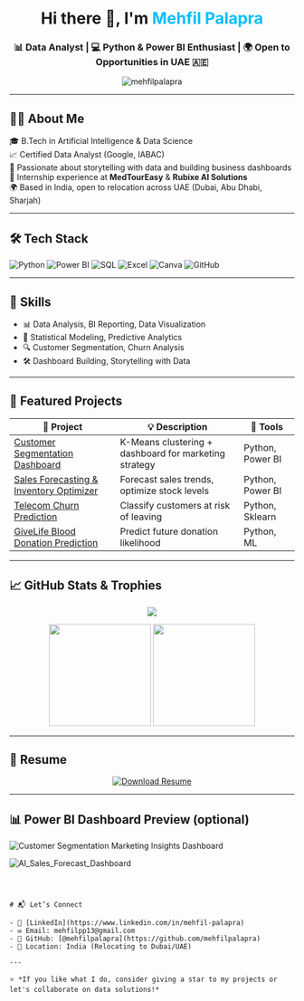 <h1 align="center">Hi there 👋, I'm <span style="color:#00BFFF;">Mehfil Palapra</span></h1>
<h3 align="center">📊 Data Analyst | 💻 Python & Power BI Enthusiast | 🌍 Open to Opportunities in UAE 🇦🇪</h3>

<p align="center">
  <img src="https://komarev.com/ghpvc/?username=mehfilpalapra&label=Profile%20views&color=0e75b6&style=flat" alt="mehfilpalapra" />
</p>

---

## 👨‍💼 About Me

🎓 B.Tech in Artificial Intelligence & Data Science  
📈 Certified Data Analyst (Google, IABAC)  
🧠 Passionate about storytelling with data and building business dashboards  
💼 Internship experience at **MedTourEasy** & **Rubixe AI Solutions**  
🌍 Based in India, open to relocation across UAE (Dubai, Abu Dhabi, Sharjah)

---

## 🛠️ Tech Stack

![Python](https://img.shields.io/badge/-Python-3776AB?style=for-the-badge&logo=python&logoColor=white)
![Power BI](https://img.shields.io/badge/-Power%20BI-F2C811?style=for-the-badge&logo=powerbi&logoColor=black)
![SQL](https://img.shields.io/badge/-SQL-4479A1?style=for-the-badge&logo=postgresql&logoColor=white)
![Excel](https://img.shields.io/badge/-Excel-217346?style=for-the-badge&logo=microsoft-excel&logoColor=white)
![Canva](https://img.shields.io/badge/-Canva-00C4CC?style=for-the-badge&logo=canva&logoColor=white)
![GitHub](https://img.shields.io/badge/-GitHub-181717?style=for-the-badge&logo=github&logoColor=white)

---

## 🧠 Skills
- 📊 Data Analysis, BI Reporting, Data Visualization  
- 🧮 Statistical Modeling, Predictive Analytics  
- 🔍 Customer Segmentation, Churn Analysis  
- 🛠 Dashboard Building, Storytelling with Data  

---

## 📁 Featured Projects

| 🌟 Project | 💡 Description | 🧰 Tools |
|-----------|----------------|----------|
| [Customer Segmentation Dashboard](https://github.com/mehfilpalapra/Customer-Segmentation-Insights-Dashboard) | K-Means clustering + dashboard for marketing strategy | Python, Power BI |
| [Sales Forecasting & Inventory Optimizer](https://github.com/mehfilpalapra/AI-Powered-Sales-Forecasting-Inventory-Optimizer) | Forecast sales trends, optimize stock levels | Python, Power BI |
| [Telecom Churn Prediction](https://github.com/mehfilpalapra/Telecom-Churn-Prediction) | Classify customers at risk of leaving | Python, Sklearn |
| [GiveLife Blood Donation Prediction](https://github.com/mehfilpalapra/GiveLife-Blood-Donation-Prediction) | Predict future donation likelihood | Python, ML |

---

## 📈 GitHub Stats & Trophies

<p align="center">
  <img src="https://github-profile-trophy.vercel.app/?username=mehfilpalapra&theme=flat&column=7" />
</p>

<p align="center">
  <img src="https://github-readme-stats.vercel.app/api?username=mehfilpalapra&show_icons=true&theme=vue" height="180px"/>
  <img src="https://github-readme-stats.vercel.app/api/top-langs/?username=mehfilpalapra&layout=compact&theme=vue" height="180px"/>
</p>

---

## 📎 Resume

<p align="center">
  <a href="https://github.com/mehfilpalapra/mehfilpalapra/blob/main/CV_Mehfil.pdf" target="_blank">
    <img alt="Download Resume" src="https://img.shields.io/badge/Download%20Resume-CV_Mehfil-blue?style=for-the-badge&logo=readthedocs">
  </a>
</p>

---

## 📊 Power BI Dashboard Preview (optional)


![Customer Segmentation   Marketing Insights Dashboard](https://github.com/user-attachments/assets/5eb8632b-50b2-4f62-894e-dc5bc74a2e65)

![AI_Sales_Forecast_Dashboard](https://github.com/user-attachments/assets/0b07d19f-528c-43e5-b2c0-3fd6b8a6cc02)

```



# 📬 Let’s Connect

- 🔗 [LinkedIn](https://www.linkedin.com/in/mehfil-palapra)
- ✉️ Email: mehfilpp13@gmail.com
- 🧠 GitHub: [@mehfilpalapra](https://github.com/mehfilpalapra)
- 📍 Location: India (Relocating to Dubai/UAE)

---

⭐ *If you like what I do, consider giving a star to my projects or let's collaborate on data solutions!*
